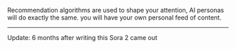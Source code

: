 Recommendation algorithms are used to shape your attention, AI personas will do exactly the same. you will have your own personal feed of content.

---

Update: 6 months after writing this Sora 2 came out